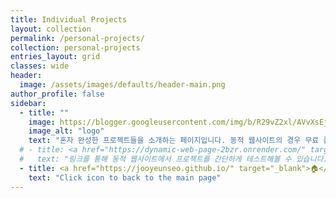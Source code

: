```yaml
---
title: Individual Projects
layout: collection
permalink: /personal-projects/
collection: personal-projects
entries_layout: grid
classes: wide
header:
  image: /assets/images/defaults/header-main.png
author_profile: false
sidebar:
  - title: ""
    image: https://blogger.googleusercontent.com/img/b/R29vZ2xl/AVvXsEjkhN706Wyoif5Dk_Kpr-DRPVIy1lUAHlomU-j9yWkRD4vxZybbSvZUBhvGaTE1g8fVvR6wEbcNqga58s154aHtTEkGy1FyaYg5FbZE0olJM9DmkBkAZDFjJ7gFmJyc9bxIGbHWK3kRJwm4/s800/computer_bar2_upload.png
    image_alt: "logo"
    text: "혼자 완성한 프로젝트들을 소개하는 페이지입니다. 동적 웹사이트의 경우 무료 플랜으로 호스팅중이기 때문에 서버를 구동하는 시간이 조금 오래 걸릴 수 있는 점 양해 부탁드립니다."
  # - title: <a href="https://dynamic-web-page-2bzr.onrender.com/" target="_blank">🔗</a>
  #   text: "링크를 통해 동적 웹사이트에서 프로젝트를 간단하게 테스트해볼 수 있습니다. 무료 플랜으로 호스팅 중이어서 서버 요청에 시간이 조금 오래 걸릴 수 있습니다."
  - title: <a href="https://jooyeunseo.github.io/" target="_blank">🏠</a>
    text: "Click icon to back to the main page"
---
```



 &nbsp;
 &nbsp;